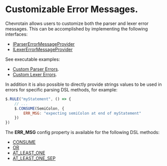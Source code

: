 # Customizable Error Messages.

Chevrotain allows users to customize both the parser and lexer error messages.
This can be accomplished by implementing the following interfaces:

-   [IParserErrorMessageProvider](https://sap.github.io/chevrotain/documentation/4_5_0/interfaces/iparsererrormessageprovider.html)
-   [ILexerErrorMessageProvider](https://sap.github.io/chevrotain/documentation/4_5_0/interfaces/ilexererrormessageprovider.html)

See executable examples:

-   [Custom Parser Errors](https://github.com/SAP/chevrotain/blob/master/examples/parser/custom_errors/custom_errors.js).
-   [Custom Lexer Errors](https://github.com/SAP/chevrotain/blob/master/examples/lexer/custom_errors/custom_errors.js).

In addition it is also possible to directly provide strings values to be used in errors
for specific parsing DSL methods, for example:

```javascript
$.RULE("myStatement", () => {
    // ...
    $.CONSUME(SemiColon, {
        ERR_MSG: "expecting semiColon at end of myStatement"
    })
})
```

The **ERR_MSG** config property is available for the following DSL methods:

-   [CONSUME](https://sap.github.io/chevrotain/documentation/4_5_0/classes/cstparser.html#consume)
-   [OR](https://sap.github.io/chevrotain/documentation/4_5_0/classes/cstparser.html#or)
-   [AT_LEAST_ONE](https://sap.github.io/chevrotain/documentation/4_5_0/classes/cstparser.html#at_least_one)
-   [AT_LEAST_ONE_SEP](https://sap.github.io/chevrotain/documentation/4_5_0/classes/cstparser.html#at_least_one_sep)
